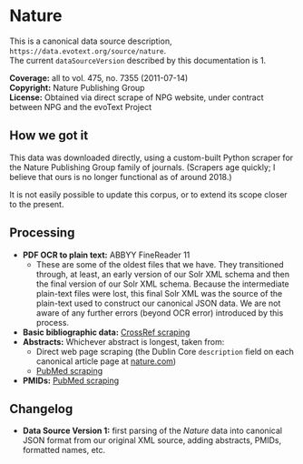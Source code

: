 # Nature

This is a canonical data source description, `https://data.evotext.org/source/nature`.  
The current `dataSourceVersion` described by this documentation is 1.

**Coverage:** all to vol. 475, no. 7355 \(2011-07-14\)  
**Copyright:** Nature Publishing Group  
**License:** Obtained via direct scrape of NPG website, under contract between NPG and the evoText Project

## How we got it

This data was downloaded directly, using a custom-built Python scraper for the Nature Publishing Group family of journals. \(Scrapers age quickly; I believe that ours is no longer functional as of around 2018.\)

It is not easily possible to update this corpus, or to extend its scope closer to the present.

## Processing

* **PDF OCR to plain text:** ABBYY FineReader 11
  * These are some of the oldest files that we have. They transitioned through, at least, an early version of our Solr XML schema and then the final version of our Solr XML schema. Because the intermediate plain-text files were lost, this final Solr XML was the source of the plain-text used to construct our canonical JSON data. We are not aware of any further errors \(beyond OCR error\) introduced by this process.
* **Basic bibliographic data:** [CrossRef scraping](../technical-details/crossref-scraping.md)
* **Abstracts:** Whichever abstract is longest, taken from:
  * Direct web page scraping \(the Dublin Core `description` field on each canonical article page at [nature.com](https://www.nature.com)\)
  * [PubMed scraping](../technical-details/pubmed-scraping.md)
* **PMIDs:** [PubMed scraping](../technical-details/pubmed-scraping.md)

## Changelog

* **Data Source Version 1:** first parsing of the _Nature_ data into canonical JSON format from our original XML source, adding abstracts, PMIDs, formatted names, etc.

